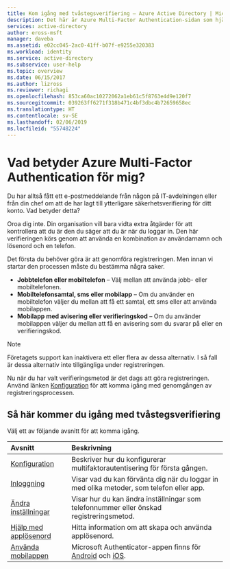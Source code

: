```yaml
---
title: Kom igång med tvåstegsverifiering – Azure Active Directory | Microsoft Docs
description: Det här är Azure Multi-Factor Authentication-sidan som hjälper dina slutanvändare att komma igång med Azure Multi-Factor Authentication.
services: active-directory
author: eross-msft
manager: daveba
ms.assetid: e02cc045-2ac0-41ff-b07f-e9255e320383
ms.workload: identity
ms.service: active-directory
ms.subservice: user-help
ms.topic: overview
ms.date: 06/15/2017
ms.author: lizross
ms.reviewer: richagi
ms.openlocfilehash: 853ca60ac10272062a1eb61c5f8763e4d9e120f7
ms.sourcegitcommit: 039263ff6271f318b471c4bf3dbc4b72659658ec
ms.translationtype: HT
ms.contentlocale: sv-SE
ms.lasthandoff: 02/06/2019
ms.locfileid: "55748224"
---
```

# <a name="what-does-azure-multi-factor-authentication-mean-for-me"></a>Vad betyder Azure Multi-Factor Authentication för mig?
Du har alltså fått ett e-postmeddelande från någon på IT-avdelningen eller från din chef om att de har lagt till ytterligare säkerhetsverifiering för ditt konto.  Vad betyder detta?

Oroa dig inte. Din organisation vill bara vidta extra åtgärder för att kontrollera att du är den du säger att du är när du loggar in. Den här verifieringen körs genom att använda en kombination av användarnamn och lösenord och en telefon.  

Det första du behöver göra är att genomföra registreringen.  Men innan vi startar den processen måste du bestämma några saker.

* **Jobbtelefon eller mobiltelefon** – Välj mellan att använda jobb- eller mobiltelefonen.
* **Mobiltelefonsamtal, sms eller mobilapp** – Om du använder en mobiltelefon väljer du mellan att få ett samtal, ett sms eller att använda mobilappen.
* **Mobilapp med avisering eller verifieringskod** – Om du använder mobilappen väljer du mellan att få en avisering som du svarar på eller en verifieringskod.

> [!NOTE]
> Företagets support kan inaktivera ett eller flera av dessa alternativ.  I så fall är dessa alternativ inte tillgängliga under registreringen.  

Nu när du har valt verifieringsmetod är det dags att göra registreringen. Använd länken [Konfiguration](multi-factor-authentication-end-user-first-time.md) för att komma igång med genomgången av registreringsprocessen.

## <a name="how-to-get-going-with-two-step-verification"></a>Så här kommer du igång med tvåstegsverifiering
Välj ett av följande avsnitt för att komma igång.

| Avsnitt | Beskrivning |
|:--- |:--- |
| [Konfiguration](multi-factor-authentication-end-user-first-time.md) |Beskriver hur du konfigurerar multifaktorautentisering för första gången. |
| [Inloggning](multi-factor-authentication-end-user-signin.md) |Visar vad du kan förvänta dig när du loggar in med olika metoder, som telefon eller app. |
| [Ändra inställningar](multi-factor-authentication-end-user-manage-settings.md) |Visar hur du kan ändra inställningar som telefonnummer eller önskad registreringsmetod. |
| [Hjälp med applösenord](multi-factor-authentication-end-user-app-passwords.md) |Hitta information om att skapa och använda applösenord. |
| [Använda mobilappen](microsoft-authenticator-app-how-to.md) |Microsoft Authenticator-appen finns för [Android](https://go.microsoft.com/fwlink/?linkid=866594) och [iOS](https://go.microsoft.com/fwlink/?linkid=866594).|
